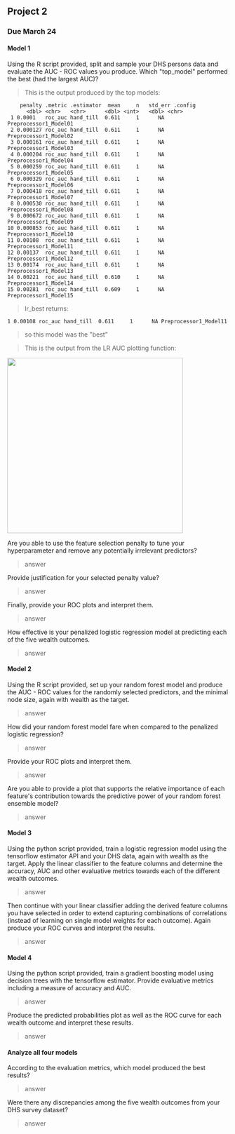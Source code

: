 ## Project 2
### Due March 24

#### Model 1

Using the R script provided, split and sample your DHS persons data and evaluate the AUC - ROC values you produce.
Which "top_model" performed the best (had the largest AUC)?

> This is the output produced by the top models:

```     
    penalty .metric .estimator  mean     n   std_err .config              
      <dbl> <chr>   <chr>      <dbl> <int>   <dbl> <chr>                
 1 0.0001   roc_auc hand_till  0.611     1      NA Preprocessor1_Model01
 2 0.000127 roc_auc hand_till  0.611     1      NA Preprocessor1_Model02
 3 0.000161 roc_auc hand_till  0.611     1      NA Preprocessor1_Model03
 4 0.000204 roc_auc hand_till  0.611     1      NA Preprocessor1_Model04
 5 0.000259 roc_auc hand_till  0.611     1      NA Preprocessor1_Model05
 6 0.000329 roc_auc hand_till  0.611     1      NA Preprocessor1_Model06
 7 0.000418 roc_auc hand_till  0.611     1      NA Preprocessor1_Model07
 8 0.000530 roc_auc hand_till  0.611     1      NA Preprocessor1_Model08
 9 0.000672 roc_auc hand_till  0.611     1      NA Preprocessor1_Model09
10 0.000853 roc_auc hand_till  0.611     1      NA Preprocessor1_Model10
11 0.00108  roc_auc hand_till  0.611     1      NA Preprocessor1_Model11
12 0.00137  roc_auc hand_till  0.611     1      NA Preprocessor1_Model12
13 0.00174  roc_auc hand_till  0.611     1      NA Preprocessor1_Model13
14 0.00221  roc_auc hand_till  0.610     1      NA Preprocessor1_Model14
15 0.00281  roc_auc hand_till  0.609     1      NA Preprocessor1_Model15
```

> lr_best returns:

```
1 0.00108 roc_auc hand_till  0.611     1      NA Preprocessor1_Model11
```

> so this model was the "best"

> This is the output from the LR AUC plotting function:


<img src="https://user-images.githubusercontent.com/54942759/111728353-16b3ca80-8843-11eb-8f3c-37efb964a67b.png" width = 400/>


Are you able to use the feature selection penalty to tune your hyperparameter and remove any potentially irrelevant predictors?

> answer

Provide justification for your selected penalty value? 

> answer

Finally, provide your ROC plots and interpret them. 

> answer

How effective is your penalized logistic regression model at predicting each of the five wealth outcomes.

> answer

#### Model 2

Using the R script provided, set up your random forest model and 
produce the AUC - ROC values for the randomly selected predictors, 
and the minimal node size, again with wealth as the target. 

> answer

How did your random forest model fare when compared to the penalized logistic regression? 

> answer

Provide your ROC plots and interpret them. 

> answer

Are you able to provide a plot that supports the relative importance of each feature's contribution towards the predictive power of your random forest ensemble model?

> answer

#### Model 3

Using the python script provided, train a logistic regression model using the tensorflow estimator API and your DHS data, again with wealth as the target. 
Apply the linear classifier to the feature columns and determine the accuracy, AUC and other evaluative metrics towards each of the different wealth outcomes. 

> answer

Then continue with your linear classifier adding the derived feature columns you have selected in order to 
extend capturing combinations of correlations (instead of learning on single model weights for each outcome). 
Again produce your ROC curves and interpret the results.

> answer

#### Model 4

Using the python script provided, train a gradient boosting model using decision trees with the tensorflow estimator. 
Provide evaluative metrics including a measure of accuracy and AUC. 

> answer

Produce the predicted probabilities plot as well as the ROC curve for each wealth outcome and interpret these results.

> answer

#### Analyze all four models 

According to the evaluation metrics, which model produced the best results? 

> answer

Were there any discrepancies among the five wealth outcomes from your DHS survey dataset?

> answer
